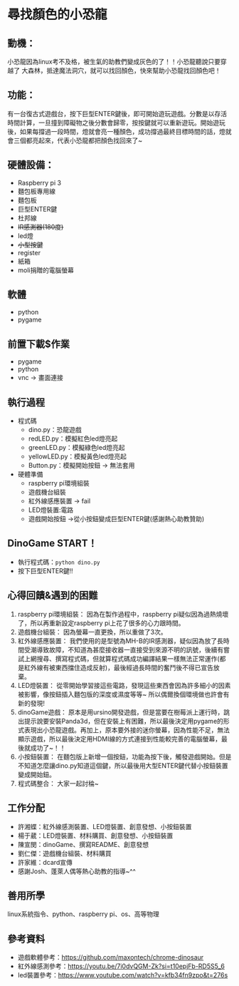 # 尋找顏⾊的⼩恐⿓
## 動機：
⼩恐⿓因為linux考不及格，被⽣氣的助教們變成灰⾊的了！！⼩恐⿓聽說只要穿越了
⼤森林，抵達魔法洞⽳，就可以找回顏⾊，快來幫助⼩恐⿓找回顏⾊吧！
## 功能：
有⼀台復古式遊戲台，按下巨型ENTER鍵後，即可開始遊玩遊戲。分數是以存活時間計算，一旦撞到障礙物之後分數會歸零，按按鍵就可以重新遊玩。開始遊玩後，如果每撐過一段時間，燈就會亮⼀種顏⾊，成功撐過最終目標時間的話，燈就會三個都亮起來，代表小恐龍都把顏色找回來了~
## 硬體設備：
- Raspberry pi 3
- 麵包板專⽤線
- 麵包板
- 巨型ENTER鍵
- 杜邦線
- ~~IR感測器(180度)~~
- led燈
- ~~小型按鍵~~
- register
- 紙箱
- moli捐贈的電腦螢幕
## 軟體
- python
- pygame
## 前置下載$作業
- pygame
- python
- vnc -> 畫面連接
## 執行過程
- 程式碼
  - dino.py：恐龍遊戲
  - redLED.py：模擬紅色led燈亮起
  - greenLED.py：模擬綠色led燈亮起
  - yellowLED.py：模擬黃色led燈亮起
  - Button.py：模擬開始按鈕 -> 無法套用
- 硬體準備
  - raspberry pi環境組裝
  - 遊戲機台組裝
  - 紅外線感應裝置 -> fail
  - LED燈裝置:電路
  - 遊戲開始按鈕 ->從小按鈕變成巨型ENTER鍵(感謝熱心助教贊助)
## DinoGame START！
- 執行程式碼：`python dino.py`
- 按下巨型ENTER鍵!!
## 心得回饋&遇到的困難
1. raspberry pi環境組裝：
因為在製作過程中，raspberry pi疑似因為過熱燒壞了，所以再重新設定raspberry pi上花了很多的心力跟時間。
2. 遊戲機台組裝：
因為螢幕一直更換，所以重做了3次。
3. 紅外線感應裝置：
我們使用的是型號為MH-B的IR感測器，疑似因為放了長時間受潮導致故障，不知道為甚麼接收器一直接受到來源不明的訊號，後續有嘗試上網搜尋、撰寫程式碼，但就算程式碼成功編譯結果一樣無法正常運作(都是紅外線有被東西擋住造成反射)，最後經過長時間的奮鬥後不得已宣告放棄。
4. LED燈裝置：
從零開始學習接這些電路，發現這些東西會因為許多細小的因素被影響，像按鈕插入麵包版的深度或濕度等等~ 所以偶爾換個環境做也許會有新的發現!
5. dinoGame遊戲：
原本是用ursino開發遊戲，但是當要在樹莓派上運行時，跳出提示說要安裝Panda3d，但在安裝上有困難，所以最後決定用pygame的形式表現出小恐龍遊戲。再加上，原本要外接的迷你螢幕，因為性能不足，無法顯示遊戲，所以最後決定用HDMI線的方式連接到性能較完善的電腦螢幕，最後就成功了~！！
6. 小按鈕裝置：
  在麵包版上新增一個按鈕，功能為按下後，觸發遊戲開始。但是不知道怎麼讓dino.py知道這個鍵，所以最後用大型ENTER鍵代替小按鈕裝置變成開始鈕。
8. 程式碼整合：
大家一起討稐~

## 工作分配
- 許湘蝶：紅外線感測裝置、LED燈裝置、創意發想、小按鈕裝置
- 楊于葳：LED燈裝置、材料購買、創意發想、小按鈕裝置
- 陳宣閔：dinoGame、撰寫README、創意發想
- 劉仁傑：遊戲機台組裝、材料購買
- 許家維：dcard宣傳
- 感謝Josh、蓬萊人偶等熱心助教的指導~^^
## 善用所學
linux系統指令、python、raspberry pi、os、高等物理
## 參考資料
- 遊戲軟體參考：https://github.com/maxontech/chrome-dinosaur
- 紅外線感測參考：https://youtu.be/7i0dvQGM-Zk?si=t10epjFb-RD5S5_6
- led裝置參考：https://www.youtube.com/watch?v=kfb34fn9zpo&t=276s
